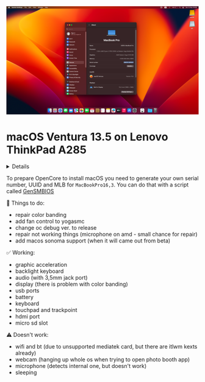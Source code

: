 <img src="screenshot.png" width="675" height="" >

# macOS Ventura 13.5 on Lenovo ThinkPad A285

<details>
💻 My configuration: <br>
| Category  | Component                            |<br>
| --------- | ------------------------------------ |<br>
| CPU       | AMD Ryzen 3 2300U 4-cores            |<br>
| GPU       | AMD Vega 6 512MB                     |<br>
| SSD       | Samsung 970 Evo Plus 500GB           |<br>
| Memory    | 8GB DDR4 2400Mhz                     |<br>
| Screen    | 12,5" 1920x1080 IPS                  |<br>
| WiFi & BT | MediaTek MT7921 (unsupported)        |<br><br>

BIOS Settings: <br>
| Fingerprint reader - OFF             |<br>
| CSM - OFF                            |<br>
| Secure Boot - OFF                    |<br>
| Wake on LAN - OFF                    |<br>
| Anti-Theft Current Setting- OFF      |<br>
| Intel VT-d - ON                      |<br>
| Intel Virtualization Technology - ON |<br>
| Excution Prevention - ON             |<br>
| Security Chip - OFF                  |<br>
</details>

To prepare OpenCore to install macOS you need to generate your own serial number, UUID and MLB for `MacBookPro16,3`. You can do that with a script called [GenSMBIOS](https://github.com/corpnewt/GenSMBIOS)

📝 Things to do: 
* repair color banding
* add fan control to yogasmc
* change oc debug ver. to release
* repair not working things (microphone on amd - small chance for repair)
* add macos sonoma support (when it will came out from beta)


✅ Working:
* graphic acceleration 
* backlight keyboard
* audio (with 3,5mm jack port)
* display (there is problem with color banding)
* usb ports
* battery 
* keyboard 
* touchpad and trackpoint
* hdmi port
* micro sd slot

⚠️ Doesn't work:
* wifi and bt (due to unsupported mediatek card, but there are itlwm kexts already)
* webcam (hanging up whole os when trying to open photo booth app)
* microphone (detects internal one, but doesn't work)
* sleeping